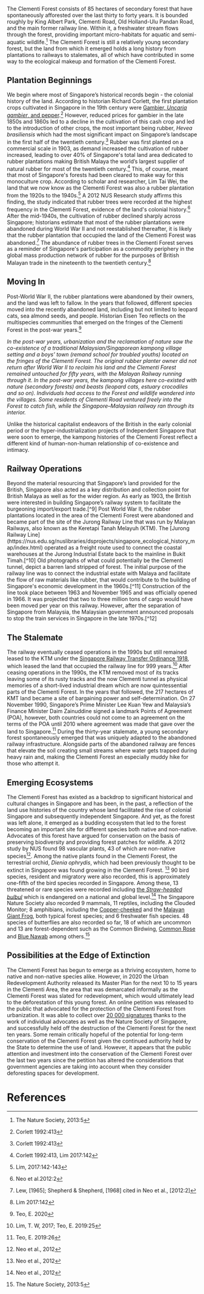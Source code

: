 <param ve-config 
       title="Clementi Forest"
       author="Angela Ricasio Hoten"
       banner="https://raw.githubusercontent.com/AngelaRHoten/ClementiForest/main/Media/Temple_1.JPG"
       layout="vertical">

       
The Clementi Forest consists of 85 hectares of secondary forest that have spontaneously afforested over the last thirty to forty years. It is bounded roughly by King Albert Park, Clementi Road, Old Holland-Ulu Pandan Road, and the main former railway line. Within it, a freshwater stream flows through the forest, providing important micro-habitats for aquatic and semi-aquatic wildlife.[^1] The Clementi Forest is still a relatively young secondary forest, but the land from which it emerged holds a long history from plantations to railways to stalemates, all of which have contributed in some way to the ecological makeup and formation of the Clementi Forest. 
<param ve-image 
       url="https://raw.githubusercontent.com/AngelaRHoten/ClementiForest/main/Media/IMG_B7672E2C1916-1.jpeg"
       title="Clementi Forest 2021"
       curtain="true"
       attribution="Angela Ricasio Hoten"
       fit="contain"> 
       
## Plantation Beginnings
We begin where most of Singapore’s historical records begin - the colonial history of the land. According to historian Richard Corlett, the first plantation crops cultivated in Singapore in the 19th century were [Gambier, _<span eid="Q910384">Uncaria gambier</span>_, and pepper](https://biblioasia.nlb.gov.sg/vol-17/issue-1/apr-jun-2021/agriculture/#fn:6).[^2] However, reduced prices for gambier in the late 1850s and 1860s led to a decline in the cultivation of this cash crop and led to the introduction of other crops, the most important being rubber, _<span eid="Q156538">Hevea brasiliensis</span>_ which had the most significant impact on Singapore’s landscape in the first half of the twentieth century.[^3] Rubber was first planted on a commercial scale in 1903, as demand increased the cultivation of rubber increased, leading to over 40% of Singapore's total land area dedicated to rubber plantations making British Malaya the world’s largest supplier of natural rubber for most of the twentieth century.[^4] This, of course, meant that most of Singapore's forests had been cleared to make way for this monoculture crop. According to scholar and researcher, Lim Tai Wei, the land that we now know as the Clementi Forest was also a rubber plantation from the 1920s to the 1940s.[^5] A 2012 NUS Research study affirms this finding, the study indicated that rubber trees were recorded at the highest frequency in the Clementi Forest, evidence of the land's colonial history.[^6] After the mid-1940s, the cultivation of rubber declined sharply across Singapore; historians estimate that most of the rubber plantations were abandoned during World War II and not reestablished thereafter, it is likely that the rubber plantation that occupied the land of the Clementi Forest was abandoned.[^7] The abundance of rubber trees in the Clementi Forest serves as a reminder of Singapore's participation as a commodity periphery in the global mass production network of rubber for the purposes of British Malayan trade in the nineteenth to the twentieth century.[^8] 
<param ve-image 
       url="https://raw.githubusercontent.com/AngelaRHoten/ClementiForest/main/Media/Rubber_Seeds_1.JPG"
       curtain="true"
       title="Rubber Seeds in the Clementi Forest, 2023"
       attribution="Andrea Danielle"
       fit="contain">
<param ve-image 
       url="https://raw.githubusercontent.com/AngelaRHoten/ClementiForest/main/Media/Rubber_Seeds_2.jpg"
       title="Rubber Seeds in the Clementi Forest, 2023"
       attribution="Andrea Danielle"
       fit="contain">
       
## Moving In 
Post-World War II, the rubber plantations were abandoned by their owners, and the land was left to fallow. In the years that followed, different species moved into the recently abandoned land, including but not limited to leopard cats, sea almond seeds, and people. Historian Eisen Teo reflects on the multispecies communities that emerged on the fringes of the Clementi Forest in the post-war years.[^13]
<param ve-image 
       url="https://raw.githubusercontent.com/AngelaRHoten/ClementiForest/main/Media/Temple_1.JPG"
       title="Remnants of a Kampong, Clementi Forest 2023"
       attribution="Angela Ricasio Hoten"
       fit="contain">
       
*In the post-war years, urbanization and the reclamation of nature saw the co-existence of a traditional Malaysian/Singaporean kampong village setting and a boys’ town (remand school for troubled youths) located on the fringes of the Clementi Forest. The original rubber planter owner did not return after World War II to reclaim his land and the Clementi Forest remained untouched for fifty years, with the Malayan Railway running through it. In the post-war years, the kampong villages here co-existed with nature (secondary forests) and beasts (leopard cats, estuary crocodiles and so on). Individuals had access to the Forest and wildlife wandered into the villages. Some residents of Clementi Road ventured freely into the Forest to catch fish, while the Singapore–Malaysian railway ran through its interior.* 

<param ve-image 
       url="https://raw.githubusercontent.com/AngelaRHoten/ClementiForest/main/Media/Kampong_1.JPG"
       title="Remnants of a Kampong, Clementi Forest 2023"
       attribution="Angela Ricasio Hoten"
       fit="contain">
<param ve-image 
       url="https://raw.githubusercontent.com/AngelaRHoten/ClementiForest/main/Media/Kampong_2.JPG"
       title="Remnants of a Kampong, Clementi Forest 2023"
       attribution="Andrea Danielle"
       fit="contain">

Unlike the historical capitalist endeavors of the British in the early colonial period or the hyper-industrialization projects of Independent Singapore that were soon to emerge, the kampong histories of the Clementi Forest reflect a different kind of human-non-human relationship of co-existence and intimacy. 

<param ve-image 
       url="https://raw.githubusercontent.com/AngelaRHoten/ClementiForest/main/Media/Kampong_3.JPG"
       title="Remnants of a Kampong, Clementi Forest 2023"
       curtain="true"
       attribution="Andrea Danielle"
       fit="contain">
<param ve-image 
       url="https://raw.githubusercontent.com/AngelaRHoten/ClementiForest/main/Media/Kampong_4.JPG"
       title="Remnants of a Kampong, Clementi Forest 2023"
       attribution="Andrea Danielle"
       fit="contain">


       
## Railway Operations
<param ve-image 
       url="https://raw.githubusercontent.com/AngelaRHoten/ClementiForest/main/Media/NAS Jurong Train.jpg"
       title="Railway Tunnel"
       curtain="true"
       attribution="National Archive Singapore"
       fit="contain">
<param ve-image 
       url="https://raw.githubusercontent.com/AngelaRHoten/ClementiForest/main/Media/Clementi Tunnel 1.jpg"
       title="Railway Tunnel Clementi Forest 2023"
       attribution="Angela Ricasio Hoten"
       fit="contain">
Beyond the material resourcing that Singapore’s land provided for the British, Singapore also acted as a key distribution and collection point for British Malaya as well as for the wider region. As early as 1903, the British were interested in building Singapore’s railway system to facilitate the burgeoning import/export trade.[^9] Post World War II, the rubber plantations located in the area of the Clementi Forest were abandoned and became part of the site of the Jurong Railway Line that was run by Malayan Railways, also known as the Keretapi Tanah Melayuh (KTM). The [Jurong Railway Line](https://nus.edu.sg/nuslibraries/dsprojects/singapore_ecological_history_map/index.html) operated as a freight route used to connect the coastal warehouses at the Jurong Industrial Estate back to the mainline in Bukit Timah.[^10] Old photographs of what could potentially be the Clementi tunnel, depict a barren land stripped of forest. The initial purpose of the railway line was to connect the industrial estate with Malaya and facilitate the flow of raw materials like rubber, that would contribute to the building of Singapore's economic development in the 1960s.[^11] Construction of the line took place between 1963 and November 1965 and was officially opened in 1966. It was projected that two to three million tons of cargo would have been moved per year on this railway. However, after the separation of Singapore from Malaysia, the Malaysian government announced proposals to stop the train services in Singapore in the late 1970s.[^12]

<param ve-image 
       url="https://raw.githubusercontent.com/AngelaRHoten/ClementiForest/main/Media/Clementi Forest Map.png"
       curtain="true"
       title="Railway Tunnel Map throughout the Clementi Forest 2023"
       attribution="Eisen Teo"
       fit="contain">
<param ve-image 
       url="https://raw.githubusercontent.com/AngelaRHoten/ClementiForest/main/Media/Jurong Railway 1.png"
       curtain="true"
       title="Railway Tunnel Map throughout the Clementi Forest 2023"
       attribution="Eisen Teo"
       fit="contain">

## The Stalemate 
The railway eventually ceased operations in the 1990s but still remained leased to the KTM under the [Singapore Railway Transfer Ordinance 1918](https://eresources.nlb.gov.sg/infopedia/articles/SIP_954_2005-01-10.html), which leased the land that occupied the railway line for 999 years.[^14] After ceasing operations in the 1990s, the KTM removed most of its tracks leaving some of its rusty tracks and the now Clementi tunnel as physical memories of a short-lived industrial dream which are now quintessential parts of the Clementi Forest. In the years that followed, the 217 hectares of KMT land became a site of bargaining power and self-determination. On 27 November 1990, Singapore’s Prime Minister Lee Kuan Yew and Malaysia’s Finance Minister Daim Zainuddine signed a landmark Points of Agreement (POA), however, both countries could not come to an agreement on the terms of the POA until 2010 where agreement was made that gave over the land to Singapore.[^15] During the thirty-year stalemate, a young secondary forest spontaneously emerged that was uniquely adapted to the abandoned railway infrastructure. Alongside parts of the abandoned railway are fences that elevate the soil creating small streams where water gets trapped during heavy rain and, making the Clementi Forest an especially muddy hike for those who attempt it. 
<param ve-image 
       url="https://raw.githubusercontent.com/AngelaRHoten/ClementiForest/main/Media/Railway Remnants 5.jpg"
       title="Remnants of a Railway, Clementi Forest 2023"
       curtain="true"
       attribution="Angela Ricasio Hoten"
       fit="contain">
<param ve-image 
       url="https://raw.githubusercontent.com/AngelaRHoten/ClementiForest/main/Media/Railway Remnants 3.jpg"
       title="Remnants of a Railway, Clementi Forest 2022"
       attribution="Angela Ricasio Hoten"
       fit="contain">
<param ve-image 
       url="https://raw.githubusercontent.com/AngelaRHoten/ClementiForest/main/Media/Railway Remnants 1.jpg"
       title="Remnants of a Railway, Clementi Forest 2022"
       attribution="Angela Ricasio Hoten"
       fit="contain">
<param ve-image 
       url="https://raw.githubusercontent.com/AngelaRHoten/ClementiForest/main/Media/Railway Remnants 2.jpg"
       title="Remnants of a Railway, Clementi Forest 2022"
       attribution="Angela Ricasio Hoten"
       fit="contain">
<param ve-image 
       url="https://raw.githubusercontent.com/AngelaRHoten/ClementiForest/main/Media/Railway Remnants 4.jpg"
       title="Remnants of a Railway, Clementi Forest 2022"
       attribution="Angela Ricasio Hoten"
       fit="contain">

## Emerging Ecosystems
The Clementi Forest has existed as a backdrop to significant historical and cultural changes in Singapore and has been, in the past, a reflection of the land use histories of the country whose land facilitated the rise of colonial Singapore and subsequently independent Singapore. And yet, as the forest was left alone, it emerged as a budding ecosystem that led to the forest becoming an important site for different species both native and non-native. Advocates of this forest have argued for conservation on the basis of preserving biodiversity and providing forest patches for wildlife. A 2012 study by NUS found 98 vascular plants, 43 of which are non-native species[^16]. Among the native plants found in the Clementi Forest, the terrestrial orchid, _<span eid="Q5184241">Dienia ophrydis</span>_, which had been previously thought to be extinct in Singapore was found growing in the Clementi Forest. [^17] 90 bird species, resident and migratory were also recorded, this is approximately one-fifth of the bird species recorded in Singapore. Among these, 13 threatened or rare species were recorded including [the _<span eid="Q780707">Straw-headed bulbul</span>_](https://singaporebirds.com/species/straw-headed-bulbul/) which is endangered on a national and global level.[^18] The Singapore Nature Society also recorded 9 mammals, 11 reptiles, including the Clouded Monitor; 8 amphibians, including the [Copper-cheeked](https://www.nparks.gov.sg/florafaunaweb/fauna/8/7/879) and the [Malayan Giant Frog](https://www.ecologyasia.com/verts/amphibians/malayan_giant_frog.htm), both typical forest species; and 6 freshwater fish species. 48 species of butterflies are also recorded so far, 18 of which are uncommon and 13 are forest-dependent such as the <span eid="Q2189311">Common Birdwing</span>, [Common Rose](https://www.nparks.gov.sg/florafaunaweb/fauna/3/2/327) and [Blue Nawab](http://www.butterflycircle.com/checklist/showbutterfly/40) among others.[^19]
<param ve-image 
       url="https://raw.githubusercontent.com/AngelaRHoten/ClementiForest/main/Media/GreenCrestedLizard_Clementi Forest.JPG"
       curtain="true"
       title="Green Crested Lizard, Clementi Forest"
       attribution="Andrea Danielle"
       fit="contain">

## Possibilities at the Edge of Extinction  
The Clementi Forest has begun to emerge as a thriving ecosystem, home to native and non-native species alike. However, in 2020 the Urban Redevelopment Authority released its Master Plan for the next 10 to 15 years in the Clementi Area, the area that was demarcated informally as the Clementi Forest was slated for redevelopment, which would ultimately lead to the deforestation of this young forest. An online petition was released to the public that advocated for the protection of the Clementi Forest from urbanization. It was able to collect over [20 000 signatures](https://www.change.org/p/urban-redevelopment-authority-of-singapore-protect-clementi-forest-from-urbanisation) thanks to the work of individual advocates as well as the Nature Society of Singapore, and successfully held off the destruction of the Clementi Forest for the next ten years. Some remain critically hopeful of the potential for long-term conservation of the Clementi Forest given the continued authority held by the State to determine the use of land. However, it appears that the public attention and investment into the conservation of the Clementi Forest over the last two years since the petition has altered the considerations that government agencies are taking into account when they consider deforesting spaces for development. 
<param ve-image 
       url="https://raw.githubusercontent.com/AngelaRHoten/ClementiForest/main/Media/Clementi Forest 4.jpg"
       title="Clementi Forest 2023"
       attribution="Angela Ricasio Hoten"
       fit="contain">

# References

[^1]: The Nature Society, 2013:5 
[^2]: Corlett 1992:413
[^3]: Corlett 1992:413
[^4]: Corlett 1992:413, Lim 2017:142
[^5]: Lim, 2017:142-143
[^6]: Neo et al.2012:2
[^7]: Lew, [1965]; Shepherd & Shepherd, [1968] cited in Neo et al., [2012:2]
[^8]: Lim  2017:142
[^9]: Lim 2017: pg 155
[^10]: Teo, E. 2020:15
[^11]: Teo, E. 2020:15
[^12]: Teo, E. 2020:15
[^13]: Teo, E. 2020
[^14]: Lim, T. W, 2017; Teo, E. 2019:25
[^15]: Teo, E. 2019:26
[^16]: Neo et al., 2012
[^17]: Neo et al., 2012
[^18]: Neo et al., 2012
[^19]: The Nature Society, 2013:5
